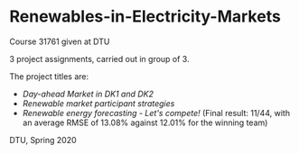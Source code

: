 # Renewables-in-Electricity-Markets
Course 31761 given at DTU

3 project assignments, carried out in group of 3.

The project titles are:
- *Day-ahead Market in DK1 and DK2*
- *Renewable market participant strategies*
- *Renewable energy forecasting - Let's compete!* (Final result: 11/44, with an average RMSE of 13.08% against 12.01% for the winning team)

DTU, Spring 2020
